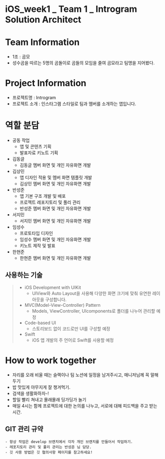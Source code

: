 # iOS_week1 _ Team 1 _ Introgram Solution Architect 


# Team Information

  - 1조 : 곰모
  - 성수곰을 따르는 5명의 곰돌이로 곰들의 모임을 줄여 곰모라고 팀명을 지어봤다.



# Project Information

  - 프로젝트명 : Introgram
  - 프로젝트 소개 : 인스타그램 스타일로 팀과 멤버를 소개하는 앱입니다.


# 역할 분담

- 공동 작업
    - 앱 및 콘텐츠 기획
    - 발표자료 키노트 기획
- 김동글
    - 김동글 멤버 화면 및 개인 자유화면 개발
- 김상민
    - 앱 디자인 적용 및 멤버 화면 템플릿 개발
    - 김상민 멤버 화면 및 개인 자유화면 개발
- 반성준
    - 앱 기본 구조 개발 및 배포
    - 프로젝트 레포지토리 및 풀리 관리
    - 반성준 멤버 화면 및 개인 자유화면 개발
- 서지민
    - 서지민 멤버 화면 및 개인 자유화면 개발
- 임성수
    - 프로토타입 디자인
    - 임성수 멤버 화면 및 개인 자유화면 개발
    - 키노트 제작 및 발표
- 한현준
    - 한현준 멤버 화면 및 개인 자유화면 개발

## 사용하는 기술

> - iOS Development with UIKit
>    - UIView와 Auto Layout을 사용해 다양한 화면 크기에 맞춰 유연한 레이아웃을 구성합니다.
> - MVC(Model-View-Controller) Pattern
>    - Models, ViewController, UIcomponents로 폴더를 나누어 관리할 예정
> - Code-based UI
>    - 스토리보드 없이 코드로만 UI를 구성할 예정
> - Swift
>    - iOS 앱 개발의 주 언어로 Swift를 사용할 예정

# How to work together

- 자리를 오래 비울 때는 슬랙이나 팀 노션에 일정을 남겨주시고, 매니저님께 꼭 말해두기
- 밥 맛있게 야무지게 잘 챙겨먹기.
- 검색을 생활화하자-!
- 할일 빨리 쳐내고 몰래몰래 딩가딩가 놀기
- 매일 4시는 함께 프로젝트에 대한 논의를 나누고, 서로에 대해 피드백을 주고 받는 시간.

## GIT 관리 규약
```
- 항상 작업은 develop 브랜치에서 각자 개인 브랜치를 만들어서 작업하기.
- 레포지토리 관리 및 풀리 관리는 반성준 님 담당.
- 깃 사용 방법은 깃 협의사항 페이지를 참고하세요!
```
